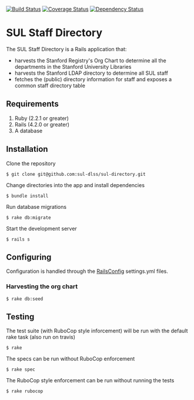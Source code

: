 [![Build Status](https://travis-ci.org/sul-dlss/sul-directory.svg?branch=master)](https://travis-ci.org/sul-dlss/sul-directory)
[![Coverage Status](https://coveralls.io/repos/sul-dlss/sul-directory/badge.svg)](https://coveralls.io/r/sul-dlss/sul-directory)
[![Dependency Status](https://gemnasium.com/sul-dlss/sul-directory.svg)](https://gemnasium.com/sul-dlss/sul-directory)

# SUL Staff Directory

The SUL Staff Directory is a Rails application that:

 - harvests the Stanford Registry's Org Chart to determine all the departments in the Stanford University Libraries
 - harvests the Stanford LDAP directory to determine all SUL staff
 - fetches the (public) directory information for staff and exposes a common staff directory table

## Requirements

1. Ruby (2.2.1 or greater)
2. Rails (4.2.0 or greater)
3. A database

## Installation

Clone the repository

    $ git clone git@github.com:sul-dlss/sul-directory.git

Change directories into the app and install dependencies

    $ bundle install

Run database migrations

    $ rake db:migrate

Start the development server

    $ rails s

## Configuring

Configuration is handled through the [RailsConfig](/railsconfig/rails_config) settings.yml files.

### Harvesting the org chart

```console
$ rake db:seed
```

## Testing

The test suite (with RuboCop style inforcement) will be run with the default rake task (also run on travis)

    $ rake

The specs can be run without RuboCop enforcement

    $ rake spec

The RuboCop style enforcement can be run without running the tests

    $ rake rubocop